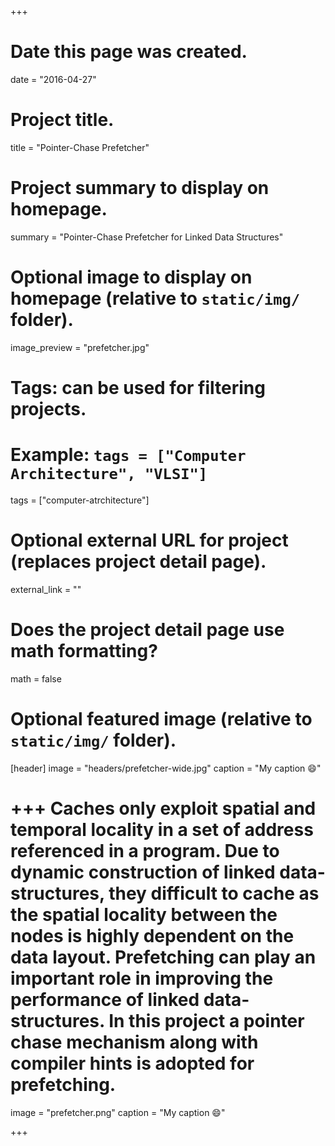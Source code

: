 +++
# Date this page was created.
date = "2016-04-27"

# Project title.
title = "Pointer-Chase Prefetcher"

# Project summary to display on homepage.
summary = "Pointer-Chase Prefetcher for Linked Data Structures"

# Optional image to display on homepage (relative to `static/img/` folder).
image_preview = "prefetcher.jpg"

# Tags: can be used for filtering projects.
# Example: `tags = ["Computer Architecture", "VLSI"]`
tags = ["computer-atrchitecture"]

# Optional external URL for project (replaces project detail page).
external_link = ""

# Does the project detail page use math formatting?
math = false

# Optional featured image (relative to `static/img/` folder).
[header]
image = "headers/prefetcher-wide.jpg"
caption = "My caption :smile:"

+++
Caches only exploit spatial and temporal locality in a set of address referenced in a program. Due to dynamic construction of linked data-structures, they difficult to cache as the spatial locality between the nodes is highly dependent on the data layout. Prefetching can play an important role in improving the performance of linked data-structures. In this project a pointer chase mechanism along with compiler hints is adopted for prefetching.
=======
image = "prefetcher.png"
caption = "My caption :smile:"

+++


